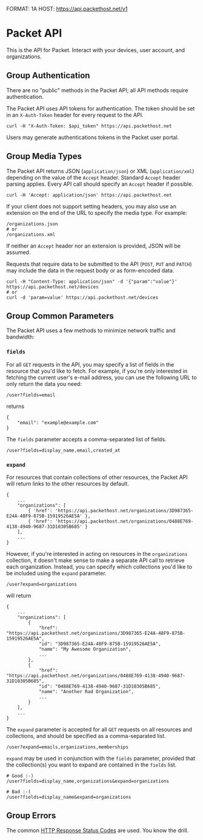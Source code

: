 FORMAT: 1A
HOST: https://api.packethost.net/v1

# Packet API

This is the API for Packet. Interact with your devices, user account, and
organizations.

## Group Authentication

There are no "public" methods in the Packet API; all API methods require
authentication.

The Packet API uses API tokens for authentication. The token should be set in
an `X-Auth-Token` header for every request to the API.

    curl -H "X-Auth-Token: $api_token" https://api.packethost.net

Users may generate authentications tokens in the Packet user portal.

## Group Media Types

The Packet API returns JSON (`application/json`) or XML (`application/xml`)
depending on the value of the `Accept` header. Standard `Accept` header
parsing applies. Every API call should specify an `Accept` header if
possible.

    curl -H 'Accept: application/json' https://api.packethost.net

If your client does not support setting headers, you may also use an extension
on the end of the URL to specify the media type. For example:

    /organizations.json
    # or
    /organizations.xml

If neither an `Accept` header nor an extension is provided, JSON will be
assumed.

Requests that require data to be submitted to the API (`POST`, `PUT` and `PATCH`)
may include the data in the request body or as form-encoded data.

	curl -H "Content-Type: application/json" -d '{"param":"value"}' https://api.packethost.net/devices
	# or
	curl -d 'param=value' https://api.packethost.net/devices

## Group Common Parameters

The Packet API uses a few methods to minimize network traffic and bandwidth:

### `fields`

For all `GET` requests in the API, you may specify a list of fields in the
resource that you'd like to fetch. For example, if you're only interested in
fetching the current user's e-mail address, you can use the following URL to
only return the data you need:

    /user?fields=email

returns

    {
        "email": "example@example.com"
    }

The `fields` parameter accepts a comma-separated list of fields.

    /user?fields=display_name,email,created_at

### `expand`

For resources that contain collections of other resources, the Packet API will
return links to the other resources by default.

    {
        ...
        "organizations": [
            { 'href': 'https://api.packethost.net/organizations/3D987365-E24A-48F9-875B-15919526AE5A' },
            { 'href': 'https://api.packethost.net/organizations/0488E769-4138-4940-9687-31D10305B685' }
        ],
        ...
    }

However, if you're interested in acting on resources in the `organizations`
collection, it doesn't make sense to make a separate API call to retrieve each
organization. Instead, you can specify which collections you'd like to be
included using the `expand` parameter.

    /user?expand=organizations

will return

    {
        ...
        "organizations": [
            {
                "href": "https://api.packethost.net/organizations/3D987365-E24A-48F9-875B-15919526AE5A",
                "id": "3D987365-E24A-48F9-875B-15919526AE5A",
                "name": "My Awesome Organization",
                ...
            },
            {
                "href": "https://api.packethost.net/organizations/0488E769-4138-4940-9687-31D10305B685",
                "id": "0488E769-4138-4940-9687-31D10305B685",
                "name": "Another Rad Organization",
                ...
            }
        ],
        ...
    }

The `expand` parameter is accepted for all `GET` requests on all resources and
collections, and should be specified as a comma-separated list.

    /user?expand=emails,organizations,memberships

`expand` may be used in conjunction with the `fields` parameter, provided that
the collection(s) you want to expand are contained in the `fields` list.

	# Good :-)
	/user?fields=display_name,organizations&expand=organizations

	# Bad :-(
	/user?fields=display_name&expand=organizations

## Group Errors

The common [HTTP Response Status Codes](http://httpstatus.es) are used. You
know the drill.
